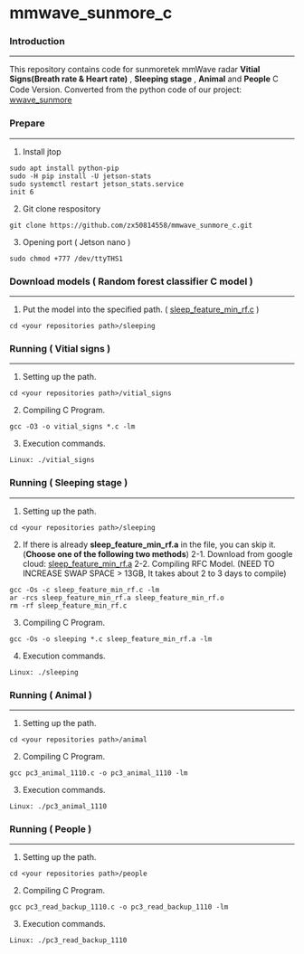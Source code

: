 # mmwave_sunmore_c
### Introduction

------------


This repository contains code for sunmoretek mmWave radar **Vitial Signs(Breath rate & Heart rate)** , **Sleeping stage** , **Animal** and **People** C Code Version.
Converted from the python code of our project:　[wwave_sunmore](https://github.com/zx50814558/wwave_sunmore.git "wwave_sunmore")

### Prepare

------------


1. Install jtop
```
sudo apt install python-pip
sudo -H pip install -U jetson-stats
sudo systemctl restart jetson_stats.service
init 6
```

2. Git clone respository
```
git clone https://github.com/zx50814558/mmwave_sunmore_c.git
```

3. Opening port ( Jetson nano )
```
sudo chmod +777 /dev/ttyTHS1
```

### Download models ( Random forest classifier C model )

------------

1. Put the model into the specified path. ( [sleep_feature_min_rf.c](https://drive.google.com/file/d/13cBlKjgBkZv5qSBsSFkn1Ow16-rulids/view?usp=sharing "sleep_feature_min_rf.c") )
```
cd <your repositories path>/sleeping
```

### Running ( Vitial signs )

------------


1. Setting up the path.
```
cd <your repositories path>/vitial_signs
```

2. Compiling C Program.
```
gcc -O3 -o vitial_signs *.c -lm
```

3. Execution commands.
```
Linux: ./vitial_signs
```

### Running ( Sleeping stage )

------------


1. Setting up the path.
```
cd <your repositories path>/sleeping
```

2. If there is already **sleep_feature_min_rf.a** in the file, you can skip it. (**Choose one of the following two methods**)
2-1. Download from google cloud: [sleep_feature_min_rf.a](http://https://drive.google.com/file/d/1RMtPBEp9sWlEiOaYhNV6nRzUIulaTSYc/view?usp=share_link "sleep_feature_min_rf.a")
2-2. Compiling RFC Model. (NEED TO INCREASE SWAP SPACE > 13GB, It takes about 2 to 3 days to compile)
```
gcc -Os -c sleep_feature_min_rf.c -lm
ar -rcs sleep_feature_min_rf.a sleep_feature_min_rf.o
rm -rf sleep_feature_min_rf.c
```

3. Compiling C Program.
```
gcc -Os -o sleeping *.c sleep_feature_min_rf.a -lm
```

4. Execution commands.
```
Linux: ./sleeping
```

### Running ( Animal )

------------


1. Setting up the path.
```
cd <your repositories path>/animal
```

2. Compiling C Program.
```
gcc pc3_animal_1110.c -o pc3_animal_1110 -lm
```

3. Execution commands.
```
Linux: ./pc3_animal_1110
```

### Running ( People )

------------


1. Setting up the path.
```
cd <your repositories path>/people
```

2. Compiling C Program.
```
gcc pc3_read_backup_1110.c -o pc3_read_backup_1110 -lm
```

3. Execution commands.
```
Linux: ./pc3_read_backup_1110
```